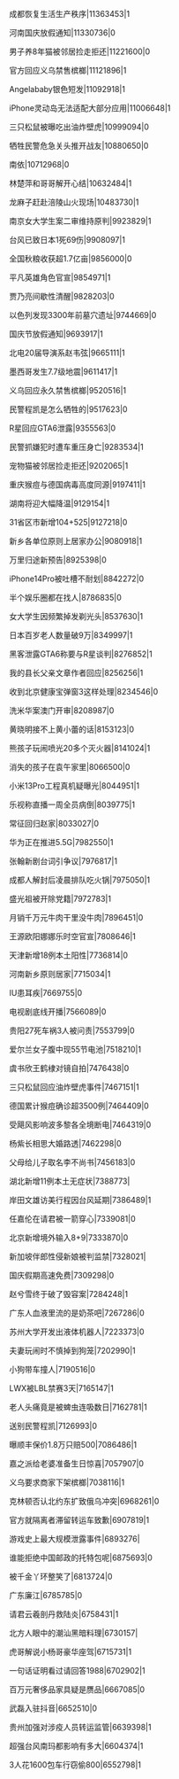 成都恢复生活生产秩序|11363453|1

河南国庆放假通知|11330736|0

男子养8年猫被邻居捡走拒还|11221600|0

官方回应义乌禁售槟榔|11121896|1

Angelababy银色短发|11092918|1

iPhone灵动岛无法适配大部分应用|11006648|1

三只松鼠被曝吃出油炸壁虎|10999094|0

牺牲民警危急关头推开战友|10880650|0

南依|10712968|0

林楚萍和哥哥解开心结|10632484|1

龙麻子赶赴涪陵山火现场|10483730|1

南京女大学生案二审维持原判|9923829|1

台风已致日本1死69伤|9908097|1

全国秋粮收获超1.7亿亩|9856000|0

平凡英雄角色官宣|9854971|1

贾乃亮间歇性清醒|9828203|0

以色列发现3300年前墓穴遗址|9744669|0

国庆节放假通知|9693917|1

北电20届导演系赵韦弦|9665111|1

墨西哥发生7.7级地震|9611417|1

义乌回应永久禁售槟榔|9520516|1

民警程凯是怎么牺牲的|9517623|0

R星回应GTA6泄露|9355563|0

民警抓嫌犯时遭车重压身亡|9283534|1

宠物猫被邻居捡走拒还|9202065|1

重庆猴痘与德国病毒高度同源|9197411|1

湖南将迎大幅降温|9129154|1

31省区市新增104+525|9127218|0

新乡各单位原则上居家办公|9080918|1

万里归途新预告|8925398|0

iPhone14Pro被吐槽不耐划|8842272|0

半个娱乐圈都在找人|8786835|0

女大学生因频繁掉发剃光头|8537630|1

日本百岁老人数量破9万|8349997|1

黑客泄露GTA6称要与R星谈判|8276852|1

我的县长父亲文章作者回应|8256256|1

收到北京健康宝弹窗3这样处理|8234546|0

洗米华案澳门开审|8208987|0

黄晓明接不上黄小蕾的话|8153123|0

熊孩子玩闹喷光20多个灭火器|8141024|1

消失的孩子在袁午家里|8066500|0

小米13Pro工程真机疑曝光|8044951|1

乐视称直播一周全员病倒|8039775|1

常征回归赵家|8033027|0

华为正在推进5.5G|7982550|1

张翰新剧台词引争议|7976817|1

成都人解封后凌晨排队吃火锅|7975050|1

盛光祖被开除党籍|7972783|1

月销千万元牛肉干里没牛肉|7896451|0

王源欧阳娜娜乐时空官宣|7808646|1

天津新增18例本土阳性|7736814|0

河南新乡原则居家|7715034|1

IU患耳疾|7669755|0

电视剧底线开播|7566089|0

贵阳27死车祸3人被问责|7553799|0

爱尔兰女子腹中现55节电池|7518210|1

虞书欣王鹤棣对镜自拍|7476438|0

三只松鼠回应油炸壁虎事件|7467151|1

德国累计猴痘确诊超3500例|7464409|0

受飓风影响波多黎各全境断电|7464319|0

杨紫长相思大婚路透|7462298|0

父母给儿子取名李不尚书|7456183|0

湖北新增11例本土无症状|7388773|

岸田文雄访美行程因台风延期|7386489|1

任嘉伦在请君被一箭穿心|7339081|0

北京新增境外输入8+9|7333870|0

新加坡伴郎性侵新娘被判监禁|7328021|

国庆假期高速免费|7309298|0

赵兮雪终于破了毁容案|7284248|1

广东人血液里流的是奶茶吧|7267286|0

苏州大学开发出液体机器人|7223373|0

夫妻玩闹时不慎掉到狗笼|7202990|1

小狗带车撞人|7190516|0

LWX被LBL禁赛3天|7165147|1

老人头痛竟是被蜱虫连吸数日|7162781|1

送别民警程凯|7126993|0

曝顺丰保价1.8万只赔500|7086486|1

嘉之派给老婆准备生日惊喜|7057907|0

义乌要求商家下架槟榔|7038116|1

克林顿否认北约东扩致俄乌冲突|6968261|0

官方就隔离者滞留转运车致歉|6907819|1

游戏史上最大规模泄露事件|6893276|

谁能拒绝中国邮政的托特包呢|6875693|0

被千金丫环整笑了|6813724|0

广东廉江|6785785|0

请君云羲剖丹救陆炎|6758431|1

北方人眼中的潮汕黑暗料理|6730157|

虎哥解说小杨哥豪华座驾|6715731|1

一句话证明看过请回答1988|6702902|1

百万元奢侈品家具疑是赝品|6667085|0

武磊入驻抖音|6652510|0

贵州加强对涉疫人员转运监管|6639398|1

超强台风南玛都影响有多大|6604374|1

3人花1600包车行窃偷800|6552798|1

